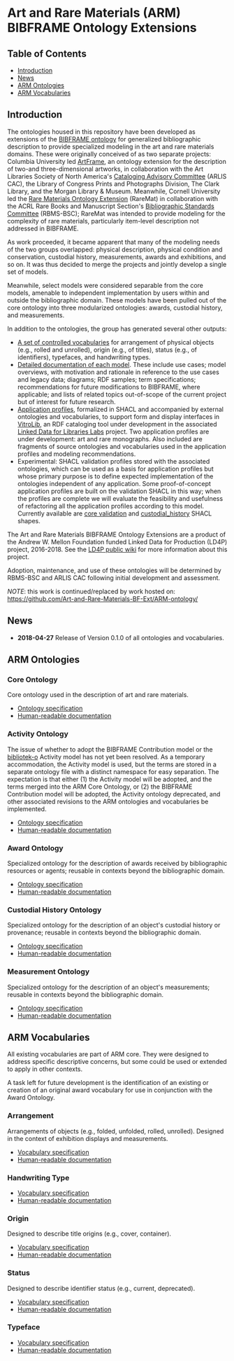Art and Rare Materials (ARM) BIBFRAME Ontology Extensions
==========================

Table of Contents
---------

* [Introduction](#intro)
* [News](#news)
* [ARM Ontologies](#ontologies)
* [ARM Vocabularies](#vocabularies)

<a name="intro">Introduction</a>
------------

The ontologies housed in this repository have been developed as extensions of the [BIBFRAME ontology](http://id.loc.gov/ontologies/bibframe/) for generalized bibliographic description to provide specialized modeling in the art and rare materials domains. These were originally conceived of as two separate projects: Columbia University led [ArtFrame](https://wiki.duraspace.org/display/LD4P/ArtFrame), an ontology extension for the description of two-and three-dimensional artworks, in collaboration with the Art Libraries Society of North America's [Cataloging Advisory Committee](https://www.arlisna.org/organization/committees/76-cataloging-advisory-committee) (ARLIS CAC), the Library of Congress Prints and Photographs Division, The Clark Library, and the Morgan Library & Museum. Meanwhile, Cornell University led the [Rare Materials Ontology Extension](https://wiki.duraspace.org/display/LD4P/Rare+Materials+Ontology+Extension) (RareMat) in collaboration with the ACRL Rare Books and Manuscript Section's [Bibliographic Standards Committee](http://rbms.info/committees/bibliographic_standards/) (RBMS-BSC); RareMat was intended to provide modeling for the complexity of rare materials, particularly item-level description not addressed in BIBFRAME. 

As work proceeded, it became apparent that many of the modeling needs of the two groups overlapped: physical description, physical condition and conservation, custodial history, measurements, awards and exhibitions, and so on. It was thus decided to merge the projects and jointly develop a single set of models. 

Meanwhile, select models were considered separable from the core models, amenable to independent implementation by users within and outside the bibliographic domain. These models have been pulled out of the core ontology into three modularized ontologies: awards, custodial history, and measurements.

In addition to the ontologies, the group has generated several other outputs:
- [A set of controlled vocabularies](core/vocabularies/) for arrangement of physical objects (e.g., rolled and unrolled), origin (e.g., of titles), status (e.g., of identifiers), typefaces, and handwriting types. 
- [Detailed documentation of each model](modeling_recommendations). These include use cases; model overviews, with motivation and rationale in reference to the use cases and legacy data; diagrams; RDF samples; term specifications; recommendations for future modifications to BIBFRAME, where applicable; and lists of related topics out-of-scope of the current project but of interest for future research.
- [Application profiles](application_profiles), formalized in SHACL and accompanied by external ontologies and vocabularies, to support form and display interfaces in [VitroLib](https://github.com/ld4l-labs/vitrolib), an RDF cataloging tool under development in the associated [Linked Data for Libraries Labs](https://wiki.duraspace.org/pages/viewpage.action?pageId=77447730) project. Two application profiles are under development: art and rare monographs. Also included are fragments of source ontologies and vocabularies used in the application profiles and modeling recommendations. 
- Experimental: SHACL validation profiles stored with the associated ontologies, which can be used as a basis for application profiles but whose primary purpose is to define expected implementation of the ontologies independent of any application. Some proof-of-concept application profiles are built on the validation SHACL in this way; when the profiles are complete we will evaluate the feasibility and usefulness of refactoring all the application profiles according to this model. Currently available are [core validation](core/validation/shacl/) and [custodial_history](custodial_history/validation/shacl/) SHACL shapes.

The Art and Rare Materials BIBFRAME Ontology Extensions are a product of the Andrew W. Mellon Foundation funded Linked Data for Production (LD4P) project, 2016-2018. See the [LD4P public wiki](https://wiki.duraspace.org/pages/viewpage.action?pageId=74515029) for more information about this project. 

Adoption, maintenance, and use of these ontologies will be determined by RBMS-BSC and ARLIS CAC following initial development and assessment.

*NOTE*: this work is continued/replaced by work hosted on: https://github.com/Art-and-Rare-Materials-BF-Ext/ARM-ontology/

<a name="news">News</a>
-------------

* **2018-04-27** Release of Version 0.1.0 of all ontologies and vocabularies.


<a name="ontologies">ARM Ontologies</a>
-------

### Core Ontology

Core ontology used in the description of art and rare materials.

* [Ontology specification](https://w3id.org/arm/core/ontology/0.1/core.rdf)
* [Human-readable documentation](https://w3id.org/arm/core/ontology/0.1/core.html)

### <a name="activity">Activity Ontology</activity>

The issue of whether to adopt the BIBFRAME Contribution model or the [bibliotek-o](http://bibliotek-o.org) Activity model has not yet been resolved. As a temporary accommodation, the Activity model is used, but the terms are stored in a separate ontology file
with a distinct namespace for easy separation. The expectation is that either (1) the Activity model will be adopted, and the terms merged into the ARM Core Ontology, or (2) the BIBFRAME Contribution model will be adopted, the Activity ontology deprecated, and
other associated revisions to the ARM ontologies and vocabularies be implemented. 

* [Ontology specification](https://w3id.org/arm/activity/ontology/0.1/activity.rdf)
* [Human-readable documentation](https://w3id.org/arm/activity/ontology/0.1/activity.html)

### Award Ontology

Specialized ontology for the description of awards received by bibliographic resources or agents; reusable in contexts beyond the bibliographic domain.

* [Ontology specification](https://w3id.org/arm/award/ontology/0.1/award.rdf)
* [Human-readable documentation](https://w3id.org/arm/award/ontology/0.1/award.html)

### Custodial History Ontology

Specialized ontology for the description of an object's custodial history or provenance; reusable in contexts beyond the bibliographic domain.

* [Ontology specification](https://w3id.org/arm/custodial_history/ontology/0.1/custodial_history.rdf)
* [Human-readable documentation](https://w3id.org/arm/custodial_history/ontology/0.1/custodial_history.html)

### Measurement Ontology

Specialized ontology for the description of an object's measurements; reusable in contexts beyond the bibliographic domain.

* [Ontology specification](https://w3id.org/arm/measurement/ontology/0.1/measurement.rdf)
* [Human-readable documentation](https://w3id.org/arm/measurement/ontology/0.1/measurement.html)


<a name="vocabularies">ARM Vocabularies</a>
-----------

All existing vocabularies are part of ARM core. They were designed to address specific descriptive concerns, but some could be used or extended to apply in other contexts.

A task left for future development is the identification of an existing or creation of an original award vocabulary for use in conjunction with the Award Ontology.

### Arrangement

Arrangements of objects (e.g., folded, unfolded, rolled, unrolled). Designed in the context of exhibition displays and measurements.

* [Vocabulary specification](https://w3id.org/arm/core/vocabularies/arrangement/0.1/arrangement.rdf)
* [Human-readable documentation](https://w3id.org/arm/core/vocabularies/arrangement/0.1/arrangement.html)


### Handwriting Type

* [Vocabulary specification](https://w3id.org/arm/core/vocabularies/handwriting_type/0.1/handwriting_type.rdf)
* [Human-readable documentation](https://w3id.org/arm/core/vocabularies/handwriting_type/0.1/handwriting_type.html)


### Origin

Designed to describe title origins (e.g., cover, container).

* [Vocabulary specification](https://w3id.org/arm/core/vocabularies/origin/0.1/origin.rdf)
* [Human-readable documentation](https://w3id.org/arm/core/vocabularies/origin/0.1/origin.html)


### Status

Designed to describe identifier status (e.g., current, deprecated).

* [Vocabulary specification](https://w3id.org/arm/core/vocabularies/status/0.1/status.rdf)
* [Human-readable documentation](https://w3id.org/arm/core/vocabularies/status/0.1/status.html)


### Typeface

* [Vocabulary specification](https://w3id.org/arm/core/vocabularies/typeface/0.1/typeface.rdf)
* [Human-readable documentation](https://w3id.org/arm/core/vocabularies/typeface/0.1/typeface.html)


